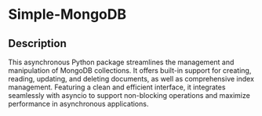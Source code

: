 # Simple-MongoDB

## Description

This asynchronous Python package streamlines the management and manipulation of MongoDB collections. It offers built-in support for creating, reading, updating, and deleting documents, as well as comprehensive index management. Featuring a clean and efficient interface, it integrates seamlessly with asyncio to support non-blocking operations and maximize performance in asynchronous applications.